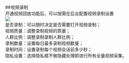 ##视频录制  
开通视频回放功能后，可以按需在后台配置视频录制设置  
![](http://www.shujike.com/docsimg/视频录制1.jpg)  
是否录制：可以随时决定是否需要打开视频录制；  
视频质量：调整录制视频的质量；  
人群比例：调整录制录制人群比例；  
录制数量：设置每日最多录制视频数量；  
录制时间：设置录制每个视频会话前多少秒；  
隐私设置：选择隐私框不做隐藏处理即进行所有全量视频采集。  
